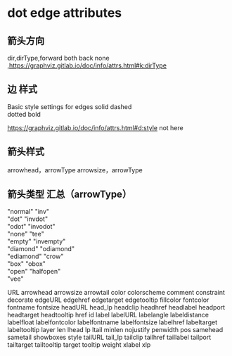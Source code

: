 # dot edge attributes
## 箭头方向
dir,dirType,forward both back none     ,https://graphviz.gitlab.io/doc/info/attrs.html#k:dirType

## 边 样式
Basic style settings for edges
solid		dashed	
dotted		bold	

https://graphviz.gitlab.io/doc/info/attrs.html#d:style
not here

## 箭头样式
arrowhead，arrowType
arrowsize，arrowType

## 箭头类型 汇总（arrowType）
"normal"		"inv"	
"dot"		"invdot"	
"odot"		"invodot"	
"none"		"tee"	
"empty"		"invempty"	
"diamond"		"odiamond"	
"ediamond"		"crow"	
"box"		"obox"	
"open"		"halfopen"	
"vee"


URL
arrowhead
arrowsize
arrowtail
color
colorscheme
comment
constraint
decorate
edgeURL
edgehref
edgetarget
edgetooltip
fillcolor
fontcolor
fontname
fontsize
headURL
head_lp
headclip
headhref
headlabel
headport
headtarget
headtooltip
href
id
label
labelURL
labelangle
labeldistance
labelfloat
labelfontcolor
labelfontname
labelfontsize
labelhref
labeltarget
labeltooltip
layer
len
lhead
lp
ltail
minlen
nojustify
penwidth
pos
samehead
sametail
showboxes
style
tailURL
tail_lp
tailclip
tailhref
taillabel
tailport
tailtarget
tailtooltip
target
tooltip
weight
xlabel
xlp